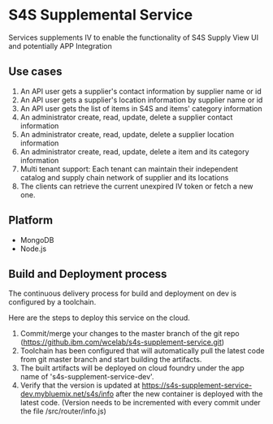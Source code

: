 # S4S Supplemental Service

Services supplements IV to enable the functionality of S4S Supply View UI and potentially APP Integration

## Use cases

1. An API user gets a supplier's contact information by supplier name or id
2. An API user gets a supplier's location information by supplier name or id
3. An API user gets the list of items in S4S and items' category information
4. An administrator create, read, update, delete a supplier contact information
5. An administrator create, read, update, delete a supplier location information
6. An administrator create, read, update, delete a item and its category information
7. Multi tenant support: Each tenant can maintain their independent catalog and supply chain network of supplier and its locations
8. The clients can retrieve the current unexpired IV token or fetch a new one.

## Platform

- MongoDB
- Node.js

## Build and Deployment process

The continuous delivery process for build and deployment on dev is configured by a toolchain.

Here are the steps to deploy this service on the cloud.

1. Commit/merge your changes to the master branch of the git repo (https://github.ibm.com/wcelab/s4s-supplement-service.git)
2. Toolchain has been configured that will automatically pull the latest code from git master branch and start building the artifacts.
3. The built artifacts will be deployed on cloud foundry under the app name of 's4s-supplement-service-dev'.
4. Verify that the version is updated at https://s4s-supplement-service-dev.mybluemix.net/s4s/info after the new container is deployed with the latest code. (Version needs to be incremented with every commit under the file /src/router/info.js)
